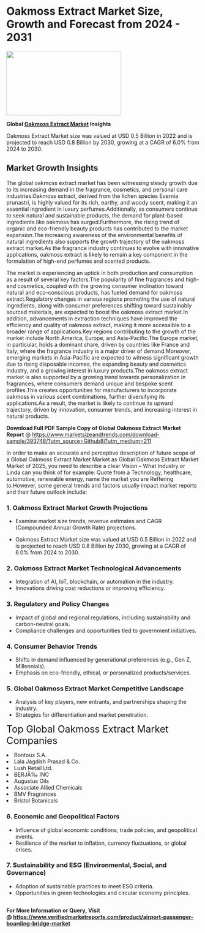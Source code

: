 <H1>Oakmoss Extract Market Size, Growth and Forecast from 2024 - 2031</H1><img class="aligncenter size-medium wp-image-584254" src="https://thirdeyenews.in/wp-content/uploads/2024/09/Global-Market-Research-300x168.jpeg" alt="" width="300" height="168" /><p><strong>Global&nbsp;<a href="https://www.marketsizeandtrends.com/download-sample/393748/?utm_source=Github8j?utm_medium=211">Oakmoss Extract Market</a> Insights</strong></p><p>Oakmoss Extract Market size was valued at USD 0.5 Billion in 2022 and is projected to reach USD 0.8 Billion by 2030, growing at a CAGR of 6.0% from 2024 to 2030.</p><p><h2>Market Growth Insights</h2> <p>The global oakmoss extract market has been witnessing steady growth due to its increasing demand in the fragrance, cosmetics, and personal care industries.Oakmoss extract, derived from the lichen species Evernia prunastri, is highly valued for its rich, earthy, and woody scent, making it an essential ingredient in luxury perfumes.Additionally, as consumers continue to seek natural and sustainable products, the demand for plant-based ingredients like oakmoss has surged.Furthermore, the rising trend of organic and eco-friendly beauty products has contributed to the market expansion.The increasing awareness of the environmental benefits of natural ingredients also supports the growth trajectory of the oakmoss extract market.As the fragrance industry continues to evolve with innovative applications, oakmoss extract is likely to remain a key component in the formulation of high-end perfumes and scented products.</p> <p>The market is experiencing an uptick in both production and consumption as a result of several key factors.The popularity of fine fragrances and high-end cosmetics, coupled with the growing consumer inclination toward natural and eco-conscious products, has fueled demand for oakmoss extract.Regulatory changes in various regions promoting the use of natural ingredients, along with consumer preferences shifting toward sustainably sourced materials, are expected to boost the oakmoss extract market.In addition, advancements in extraction techniques have improved the efficiency and quality of oakmoss extract, making it more accessible to a broader range of applications.Key regions contributing to the growth of the market include North America, Europe, and Asia-Pacific.The Europe market, in particular, holds a dominant share, driven by countries like France and Italy, where the fragrance industry is a major driver of demand.Moreover, emerging markets in Asia-Pacific are expected to witness significant growth due to rising disposable incomes, the expanding beauty and cosmetics industry, and a growing interest in luxury products.The oakmoss extract market is also supported by a growing trend towards personalization in fragrances, where consumers demand unique and bespoke scent profiles.This creates opportunities for manufacturers to incorporate oakmoss in various scent combinations, further diversifying its applications.As a result, the market is likely to continue its upward trajectory, driven by innovation, consumer trends, and increasing interest in natural products.</p> <p><span class=""><strong>Download Full PDF Sample Copy of Global Oakmoss Extract Market Report</strong> @ <a href="https://www.marketsizeandtrends.com/download-sample/393748/?utm_source=Github8j?utm_medium=211" target="_blank">https://www.marketsizeandtrends.com/download-sample/393748/?utm_source=Github8j?utm_medium=211</a></span></p><p>In order to make an accurate and perceptive description of future scope of a Global&nbsp;Oakmoss Extract Market Market as Global&nbsp;Oakmoss Extract Market Market of 2025, you need to describe a clear Vision &ndash; What Industry or Linda can you think of for example: Quote from a Technology, healthcare, automotive, renewable energy, name the market you are Reffering to.However, some general trends and factors usually impact market reports and their future outlook include:</p><h3>1.&nbsp;<strong>Oakmoss Extract Market Growth Projections</strong></h3><ul><li>Examine market size trends, revenue estimates and CAGR (Compounded Annual Growth Rate) projections.</li><li><p>Oakmoss Extract Market size was valued at USD 0.5 Billion in 2022 and is projected to reach USD 0.8 Billion by 2030, growing at a CAGR of 6.0% from 2024 to 2030.</p></li></ul><h3>2.&nbsp;<strong>Oakmoss Extract Market Technological Advancements</strong></h3><ul><li>Integration of AI, IoT, blockchain, or automation in the industry.</li><li>Innovations driving cost reductions or improving efficiency.</li></ul><h3>3.&nbsp;<strong>Regulatory and Policy Changes</strong></h3><ul><li>Impact of global and regional regulations, including sustainability and carbon-neutral goals.</li><li>Compliance challenges and opportunities tied to government initiatives.</li></ul><h3>4.&nbsp;<strong>Consumer Behavior Trends</strong></h3><ul><li>Shifts in demand influenced by generational preferences (e.g., Gen Z, Millennials).</li><li>Emphasis on eco-friendly, ethical, or personalized products/services.</li></ul><h3>5.&nbsp;<strong>Global Oakmoss Extract Market Competitive Landscape</strong></h3><ul><li>Analysis of key players, new entrants, and partnerships shaping the industry.</li><li>Strategies for differentiation and market penetration.</li></ul><p data-pm-slice="1 1 []"><span style="color: inherit; font-family: inherit; font-size: 25px;">Top Global Oakmoss Extract Market Companies</span></p><div class="" data-test-id=""><p><li>Bontoux S.A.</li><li> Lala Jagdish Prasad & Co.</li><li> Lush Retail Ltd.</li><li> BERJÃ‰ INC</li><li> Augustus Oils</li><li> Associate Allied Chemicals</li><li> BMV Fragrances</li><li> Bristol Botanicals</li></p></div><h3>6.&nbsp;<strong>Economic and Geopolitical Factors</strong></h3><ul><li>Influence of global economic conditions, trade policies, and geopolitical events.</li><li>Resilience of the market to inflation, currency fluctuations, or global crises.</li></ul><h3>7.&nbsp;<strong>Sustainability and ESG (Environmental, Social, and Governance)</strong></h3><ul><li>Adoption of sustainable practices to meet ESG criteria.</li><li>Opportunities in green technologies and circular economy principles.</li></ul><h2><strong style="font-size: 14px;">For More Information or Query, Visit @&nbsp;</strong><a style="background-color: #ffffff; font-size: 14px;" href="https://www.marketsizeandtrends.com/report/oakmoss-extract-market/" target="_blank">https://www.verifiedmarketreports.com/product/airport-passenger-boarding-bridge-market</a></h2>
